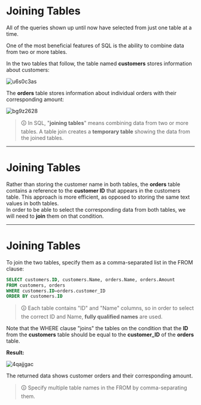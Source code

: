 # Joining Tables
All of the queries shown up until now have selected from just one table at a time.  
  
One of the most beneficial features of SQL is the ability to combine data from two or more tables.  
  
In the two tables that follow, the table named **customers** stores information about customers:

![u6s0c3as](https://user-images.githubusercontent.com/94882786/165194611-827819d6-87ea-4a2c-beae-bbe7255f374a.jpg)

The **orders** table stores information about individual orders with their corresponding amount:

![bg9z2628](https://user-images.githubusercontent.com/94882786/165194632-cabe46e1-4891-4bf2-952e-110c34d8d7d3.jpg)

>🛈 In SQL, "**joining tables**" means combining data from two or more tables. A table join creates a **temporary table** showing the data from the joined tables.

---

# Joining Tables
Rather than storing the customer name in both tables, the **orders** table contains a reference to the **customer ID** that appears in the customers table. This approach is more efficient, as opposed to storing the same text values in both tables.  
In order to be able to select the corresponding data from both tables, we will need to **join** them on that condition.

---

# Joining Tables
To join the two tables, specify them as a comma-separated list in the FROM clause:

```sql
SELECT customers.ID, customers.Name, orders.Name, orders.Amount
FROM customers, orders
WHERE customers.ID=orders.customer_ID
ORDER BY customers.ID
```

>🛈 Each table contains "ID" and "Name" columns, so in order to select the correct ID and Name, **fully qualified names** are used.

Note that the WHERE clause "joins" the tables on the condition that the **ID** from the **customers** table should be equal to the **customer_ID** of the **orders** table.  
  
**Result:**

![4qajjgac](https://user-images.githubusercontent.com/94882786/165194670-a3a495dd-0eaa-4b90-9bd6-4f3b6134504c.jpg)

The returned data shows customer orders and their corresponding amount.

>🛈 Specify multiple table names in the FROM by comma-separating them.
